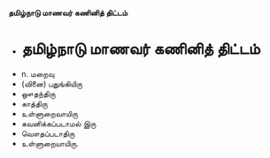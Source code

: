 **தமிழ்நாடு மாணவர் கணினித் திட்டம்**
- # தமிழ்நாடு மாணவர் கணினித் திட்டம்
- n. மறைவு
- (வினை) பதுங்கியிரு
- ஔதந்திரு
- காத்திரு
- உள்ளுறைவாயிரு
- கவனிக்கப்படாமல் இரு
- வௌதப்படாதிரு
- உள்ளுறையாயிரு.

